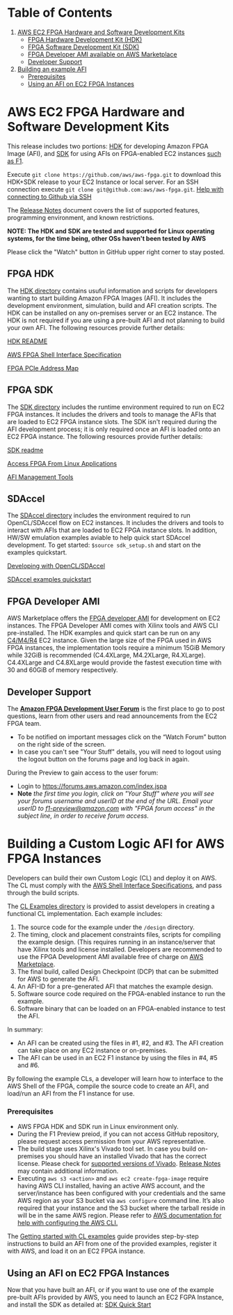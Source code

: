 <span style="display: inline-block;">

# Table of Contents

1. [AWS EC2 FPGA Hardware and Software Development Kits](#devkit)
    - [FPGA Hardware Development Kit (HDK)](#fpgahdk)
    - [FPGA Software Development Kit (SDK)](#fpgasdk)
    - [FPGA Developer AMI available on AWS Marketplace](#devAmi)
    - [Developer Support](#devSupport)
2. [Building an example AFI](#buildingAnExample)
    - [Prerequisites](#buildingafiprereq)
    - [Using an AFI on EC2 FPGA Instances](#usingAfi)

<a name="devkit"></a>
# AWS EC2 FPGA Hardware and Software Development Kits 

This release includes two portions: [HDK](./hdk) for developing Amazon FPGA Image (AFI),  and [SDK](./sdk) for using AFIs on FPGA-enabled EC2 instances [such as F1](https://aws.amazon.com/ec2/instance-types/f1/).

Execute `git clone https://github.com/aws/aws-fpga.git` to download this HDK+SDK release to your EC2 Instance or local server.
For an SSH connection execute `git clone git@github.com:aws/aws-fpga.git`. [Help with connecting to Github via SSH](https://help.github.com/articles/connecting-to-github-with-ssh/)

The [Release Notes](./RELEASE_NOTES.md) document covers the list of supported features, programming environment, and known restrictions.

**NOTE: The HDK and SDK are tested and supported for Linux operating systems, for the time being, other OSs haven't been tested by AWS**

Please click the "Watch" button in GitHub upper right corner to stay posted.

<a name="fpgahdk"></a>
## FPGA HDK 

The [HDK directory](./hdk) contains usuful information and scripts for developers wanting to start building Amazon FPGA Images (AFI).  It includes the development environment, simulation, build and AFI creation scripts.  The HDK can be installed on any on-premises server or an EC2 instance. The HDK is not required if you are using a pre-built AFI and not planning to build your own AFI. The following resources provide further details:

[HDK README](./hdk/README.md)
        
[AWS FPGA Shell Interface Specification](./hdk/docs/AWS_Shell_Interface_Specification.md)
        
[FPGA PCIe Address Map](./hdk/docs/AWS_Fpga_Pcie_Memory_Map.md)

        
<a name="fpgasdk"></a>
## FPGA SDK

The [SDK directory](./sdk) includes the runtime environment required to run on EC2 FPGA instances. It includes the drivers and tools to manage the AFIs that are loaded to EC2 FPGA instance slots. The SDK isn't required during the AFI development process; it is only required once an AFI is loaded onto an EC2 FPGA instance. The following resources provide further details:

[SDK readme](./sdk/README.md)

[Access FPGA From Linux Applications](./hdk/docs/Programmer_View.md)

[AFI Management Tools](./sdk/userspace/fpga_mgmt_tools/README.md)

<a name="fpgasdaccel"></a>
## SDAccel

The [SDAccel directory](./sdaccel) includes the environment required to run OpenCL/SDAccel flow on EC2 instances. It includes the drivers and tools to interact with AFIs that are loaded to EC2 FPGA instance slots.  In addition, HW/SW emulation examples aviable to help quick start SDAccel development.  To get started:  `$source sdk_setup.sh` and start on the examples quickstart.

[Developing with OpenCL/SDAccel](./hdk/docs/OpenCL_SDAccel_Development.md)

[SDAccel examples quickstart](./sdk/SDAccel/examples/README.md)


<a name="devAmi"></a>
## FPGA Developer AMI 

AWS Marketplace offers the [FPGA developer AMI](https://aws.amazon.com/marketplace/pp/B06VVYBLZZ) for development on EC2 instances. The FPGA Developer AMI comes with Xilinx tools and AWS CLI pre-installed.  The HDK examples and quick start can be run on any [C4/M4/R4](https://aws.amazon.com/ec2/instance-types/) EC2 instance. Given the large size of the FPGA used in AWS FPGA instances, the implementation tools require a minimum 15GiB Memory while 32GiB is recommended (C4.4XLarge, M4.2XLarge, R4.XLarge). C4.4XLarge and C4.8XLarge would provide the fastest execution time with 30 and 60GiB of memory respectively.

<a name="devSupport"></a>
## Developer Support 

The [**Amazon FPGA Development User Forum**](https://forums.aws.amazon.com/forum.jspa?forumID=243&start=0) is the first place to go to post questions, learn from other users and read announcements from the EC2 FPGA team. 

* To be notified on important messages click on the “Watch Forum” button on the right side of the screen.
* In case you can't see "Your Stuff" details, you will need to logout using the logout button on the forums page and log back in again. 

During the Preview to gain access to the user forum:

* Login to https://forums.aws.amazon.com/index.jspa 
* **Note** *the first time you login, click on "Your Stuff" where you will see your forums username and userID at the end of the URL. Email your userID to f1-preview@amazon.com with "FPGA forum access" in the subject line, in order to receive forum access.*

 
<a name="buildingAnExample"></a>
# Building a Custom Logic AFI for AWS FPGA Instances

Developers can build their own Custom Logic (CL) and deploy it on AWS.
The CL must comply with the [AWS Shell Interface Specifications](./hdk/docs/AWS_Shell_Interface_Specification.md), and pass through the build scripts.

The [CL Examples directory](./hdk/cl/examples) is provided to assist developers in creating a functional CL implementation. Each example includes:

1. The source code for the example under the `/design` directory.
2. The timing, clock and placement constraints files, scripts for compiling the example design. (This requires running in an instance/server that have Xilinx tools and license installed. Developers are recommended to use the FPGA Development AMI available free of charge on [AWS Marketplace](#devAmi).
3. The final build, called Design Checkpoint (DCP) that can be submitted for AWS to generate the AFI.
4. An AFI-ID for a pre-generated AFI that matches the example design.
5. Software source code required on the FPGA-enabled instance to run the example.
6. Software binary that can be loaded on an FPGA-enabled instance to test the AFI.

In summary:

- An AFI can be created using the files in #1, #2, and #3. The AFI creation can take place on any EC2 instance or on-premises.
- The AFI can be used in an EC2 F1 instance by using the files in #4, #5 and #6.

By following the example CLs, a developer will learn how to interface to the AWS Shell of the FPGA, compile the source code to create an AFI, and load/run an AFI from the F1 instance for use.

<a name="buildingafiprereq"></a>
### Prerequisites
* AWS FPGA HDK and SDK run in Linux environment only.
* During the F1 Preview preiod, if you can not access GitHub repository, please request access permission from your AWS representative.
* The build stage uses Xilinx's Vivado tool set. In case you build on-premises you should have an installed Vivado that has the correct license.  Please check for [supported versions of Vivado](./hdk/supported_vivado_versions.txt). [Release Notes](./RELEASE_NOTES.md) may contain additional information.
* Executing `aws s3 <action>` and `aws ec2 create-fpga-image` require having AWS CLI installed, having an active AWS account, and the server/instance has been configured with your credentials and the same AWS region as your S3 bucket via `aws configure` command line. It’s also required that your instance and the S3 bucket where the tarball reside in will be in the same AWS region.  Please refer to [AWS documentation for help with configuring the AWS CLI.](http://docs.aws.amazon.com/cli/latest/userguide/cli-chap-getting-started.html)   

The [Getting started with CL examples](./hdk/cl/examples/README.md) guide provides step-by-step instructions to build an AFI from one of the provided examples, register it with AWS, and load it on an EC2 FPGA instance.

<a name="usingAfi"></a>
## Using an AFI on EC2 FPGA Instances
Now that you have built an AFI, or if you want to use one of the example pre-built AFIs provided by AWS, you need to launch an EC2 FGPA Instance, and install the SDK as detailed at: [SDK Quick Start](./sdk/README.md)


